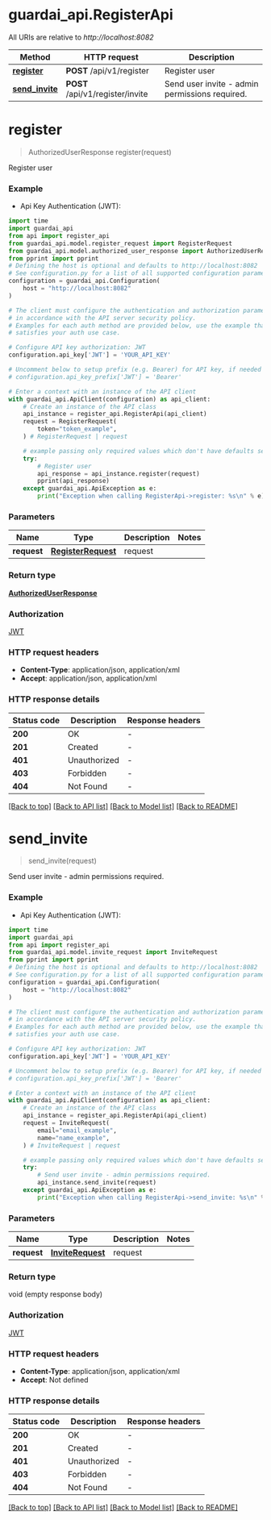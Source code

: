 # guardai_api.RegisterApi

All URIs are relative to *http://localhost:8082*

Method | HTTP request | Description
------------- | ------------- | -------------
[**register**](RegisterApi.md#register) | **POST** /api/v1/register | Register user
[**send_invite**](RegisterApi.md#send_invite) | **POST** /api/v1/register/invite | Send user invite - admin permissions required.


# **register**
> AuthorizedUserResponse register(request)

Register user

### Example

* Api Key Authentication (JWT):

```python
import time
import guardai_api
from api import register_api
from guardai_api.model.register_request import RegisterRequest
from guardai_api.model.authorized_user_response import AuthorizedUserResponse
from pprint import pprint
# Defining the host is optional and defaults to http://localhost:8082
# See configuration.py for a list of all supported configuration parameters.
configuration = guardai_api.Configuration(
    host = "http://localhost:8082"
)

# The client must configure the authentication and authorization parameters
# in accordance with the API server security policy.
# Examples for each auth method are provided below, use the example that
# satisfies your auth use case.

# Configure API key authorization: JWT
configuration.api_key['JWT'] = 'YOUR_API_KEY'

# Uncomment below to setup prefix (e.g. Bearer) for API key, if needed
# configuration.api_key_prefix['JWT'] = 'Bearer'

# Enter a context with an instance of the API client
with guardai_api.ApiClient(configuration) as api_client:
    # Create an instance of the API class
    api_instance = register_api.RegisterApi(api_client)
    request = RegisterRequest(
        token="token_example",
    ) # RegisterRequest | request

    # example passing only required values which don't have defaults set
    try:
        # Register user
        api_response = api_instance.register(request)
        pprint(api_response)
    except guardai_api.ApiException as e:
        print("Exception when calling RegisterApi->register: %s\n" % e)
```


### Parameters

Name | Type | Description  | Notes
------------- | ------------- | ------------- | -------------
 **request** | [**RegisterRequest**](RegisterRequest.md)| request |

### Return type

[**AuthorizedUserResponse**](AuthorizedUserResponse.md)

### Authorization

[JWT](../README.md#JWT)

### HTTP request headers

 - **Content-Type**: application/json, application/xml
 - **Accept**: application/json, application/xml


### HTTP response details

| Status code | Description | Response headers |
|-------------|-------------|------------------|
**200** | OK |  -  |
**201** | Created |  -  |
**401** | Unauthorized |  -  |
**403** | Forbidden |  -  |
**404** | Not Found |  -  |

[[Back to top]](#) [[Back to API list]](../README.md#documentation-for-api-endpoints) [[Back to Model list]](../README.md#documentation-for-models) [[Back to README]](../README.md)

# **send_invite**
> send_invite(request)

Send user invite - admin permissions required.

### Example

* Api Key Authentication (JWT):

```python
import time
import guardai_api
from api import register_api
from guardai_api.model.invite_request import InviteRequest
from pprint import pprint
# Defining the host is optional and defaults to http://localhost:8082
# See configuration.py for a list of all supported configuration parameters.
configuration = guardai_api.Configuration(
    host = "http://localhost:8082"
)

# The client must configure the authentication and authorization parameters
# in accordance with the API server security policy.
# Examples for each auth method are provided below, use the example that
# satisfies your auth use case.

# Configure API key authorization: JWT
configuration.api_key['JWT'] = 'YOUR_API_KEY'

# Uncomment below to setup prefix (e.g. Bearer) for API key, if needed
# configuration.api_key_prefix['JWT'] = 'Bearer'

# Enter a context with an instance of the API client
with guardai_api.ApiClient(configuration) as api_client:
    # Create an instance of the API class
    api_instance = register_api.RegisterApi(api_client)
    request = InviteRequest(
        email="email_example",
        name="name_example",
    ) # InviteRequest | request

    # example passing only required values which don't have defaults set
    try:
        # Send user invite - admin permissions required.
        api_instance.send_invite(request)
    except guardai_api.ApiException as e:
        print("Exception when calling RegisterApi->send_invite: %s\n" % e)
```


### Parameters

Name | Type | Description  | Notes
------------- | ------------- | ------------- | -------------
 **request** | [**InviteRequest**](InviteRequest.md)| request |

### Return type

void (empty response body)

### Authorization

[JWT](../README.md#JWT)

### HTTP request headers

 - **Content-Type**: application/json, application/xml
 - **Accept**: Not defined


### HTTP response details

| Status code | Description | Response headers |
|-------------|-------------|------------------|
**200** | OK |  -  |
**201** | Created |  -  |
**401** | Unauthorized |  -  |
**403** | Forbidden |  -  |
**404** | Not Found |  -  |

[[Back to top]](#) [[Back to API list]](../README.md#documentation-for-api-endpoints) [[Back to Model list]](../README.md#documentation-for-models) [[Back to README]](../README.md)

